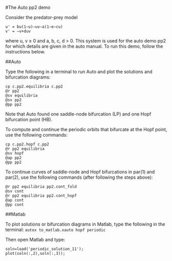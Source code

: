 
#The Auto pp2 demo

Consider the predator-prey model
```
u' = bu(1−u)−uv−a(1−e−cu)
v' = −v+duv
```
where u, v ≥ 0 and a, b, c, d > 0. This system is used for the auto demo pp2 for which details are given in the auto manual. To run this demo, follow the instructions below.

##Auto

Type the following in a terminal to run Auto and plot the solutions and bifurcation diagrams:
```
cp c.pp2.equilibria c.pp2
@r pp2
@sv equilibria
@sv pp2
@pp pp2
```
Note that Auto found one saddle-node bifurcation (LP) and one Hopf bifurcation point (HB).

To compute and continue the periodic orbits that bifurcate at the Hopf point, use the following commands:
```
cp c.pp2.hopf c.pp2
@r pp2 equilibria
@sv hopf
@ap pp2
@pp pp2
```
To continue curves of saddle-node and Hopf bifurcations in par(1) and par(2), use the following commands (after following the steps above):
```
@r pp2 equilibria pp2.cont_fold
@sv cont
@r pp2 equilibria pp2.cont_hopf
@ap cont
@pp cont
```

##Matlab

To plot solutions or bifurcation diagrams in Matlab, type the following in the terminal:
```	autox to_matlab.xauto hopf periodic ```
	
Then open Matlab and type:
```
soln=load('periodic_solution_11');
plot(soln(:,2),soln(:,3));
```